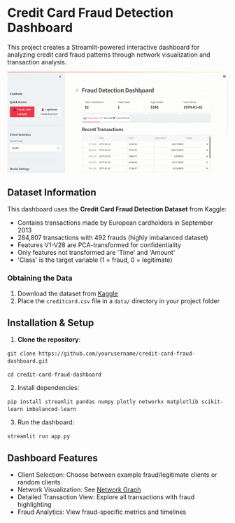 # Credit Card Fraud Detection Dashboard
This project creates a Streamlit-powered interactive dashboard for analyzing credit card fraud patterns through network visualization and transaction analysis. 

![Dashboard Demo](https://github.com/sumitdeole/aml_dashboard/blob/main/dashboard_demo.gif)



## Dataset Information

This dashboard uses the **Credit Card Fraud Detection Dataset** from Kaggle:
- Contains transactions made by European cardholders in September 2013
- 284,807 transactions with 492 frauds (highly imbalanced dataset)
- Features V1-V28 are PCA-transformed for confidentiality
- Only features not transformed are 'Time' and 'Amount'
- 'Class' is the target variable (1 = fraud, 0 = legitimate)

### Obtaining the Data

1. Download the dataset from [Kaggle](https://www.kaggle.com/mlg-ulb/creditcardfraud)
2. Place the `creditcard.csv` file in a `data/` directory in your project folder



## Installation & Setup

1. **Clone the repository**:

`git clone https://github.com/yourusername/credit-card-fraud-dashboard.git`

`cd credit-card-fraud-dashboard`

2. Install dependencies:

`pip install streamlit pandas numpy plotly networkx matplotlib scikit-learn imbalanced-learn`

3. Run the dashboard:

`streamlit run app.py`


## Dashboard Features
- Client Selection: Choose between example fraud/legitimate clients or random clients
- Network Visualization: See [Network Graph](https://github.com/sumitdeole/aml_dashboard/blob/main/Fraud_network_analysis.pdf)
- Detailed Transaction View: Explore all transactions with fraud highlighting
- Fraud Analytics: View fraud-specific metrics and timelines

